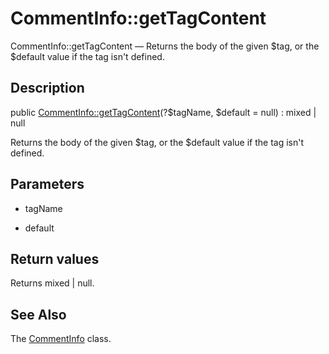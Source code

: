 CommentInfo::getTagContent
================

CommentInfo::getTagContent — Returns the body of the given $tag, or the $default value if the tag isn't defined.

Description
---------------


public [CommentInfo::getTagContent](https://github.com/lingtalfi/DocTools/blob/master/doc/api/DocTools/Info/CommentInfo/getTagContent.md)(?$tagName, $default = null) : mixed | null




Returns the body of the given $tag, or the $default value if the tag isn't defined.




Parameters
--------------


- tagName
    

- default
    


Return values
----------------

Returns mixed | null.









See Also
-----------

The [CommentInfo](https://github.com/lingtalfi/DocTools/blob/master/doc/api/DocTools/Info/CommentInfo.md) class.
